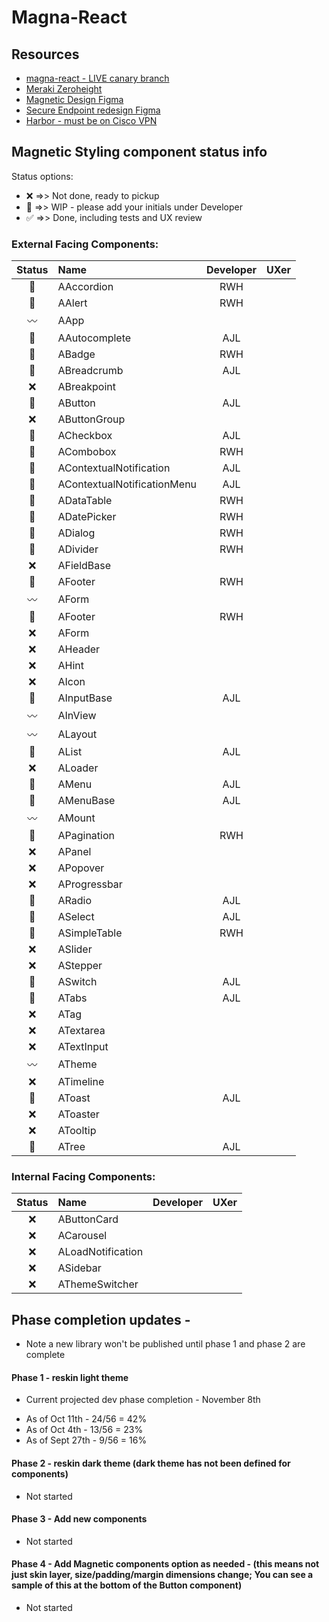 # Magna-React

## Resources
- [magna-react - LIVE canary branch](https://magna-react.vercel.app/)
- [Meraki Zeroheight](https://zeroheight.com/0a43ab5cd)
- [Magnetic Design Figma](https://www.figma.com/file/oVZWatImEIbl1c8sjdGxi0/%F0%9F%A7%B2--Magnetic-Design-Library)
- [Secure Endpoint redesign Figma](https://www.figma.com/file/lTNjbXom8zSLJljSVQ3083/Secure-Endpoint---Design-System-Audit-(EH)?node-id=0%3A1)
- [Harbor - must be on Cisco VPN](http://harbor.cisco.com/)

## Magnetic Styling component status info
Status options:
 - :x: =>> Not done, ready to pickup
 - :construction: =>> WIP - please add your initials under Developer
 - :white_check_mark: =>> Done, including tests and UX review

### External Facing Components:

|     Status     | Name                          | Developer | UXer |
|:--------------:|:------------------------------|:---------:|:----:|
| :construction: | AAccordion                    |    RWH    |      |
| :construction: | AAlert                        |    RWH    |      |
|   :wavy_dash:  | AApp                          |           |      |
| :construction: | AAutocomplete                 |    AJL    |      |
| :construction: | ABadge                        |    RWH    |      |
| :construction: | ABreadcrumb                   |    AJL    |      |
|      :x:       | ABreakpoint                   |           |      |
| :construction: | AButton                       |    AJL    |      |
|      :x:       | AButtonGroup                  |           |      |
| :construction: | ACheckbox                     |    AJL    |      |
| :construction: | ACombobox                     |    RWH    |      |
| :construction: | AContextualNotification       |    AJL    |      |
| :construction: | AContextualNotificationMenu   |    AJL    |      |
| :construction: | ADataTable                    |    RWH    |      |
| :construction: | ADatePicker                   |    RWH    |      |
| :construction: | ADialog                       |    RWH    |      |
| :construction: | ADivider                      |    RWH    |      |
|      :x:       | AFieldBase                    |           |      |
| :construction: | AFooter                       |    RWH    |      |
|   :wavy_dash:  | AForm                         |           |      |
| :construction: | AFooter                       |    RWH    |      |
|      :x:       | AForm                         |           |      |
|      :x:       | AHeader                       |           |      |
|      :x:       | AHint                         |           |      |
|      :x:       | AIcon                         |           |      |
| :construction: | AInputBase                    |    AJL    |      |
|   :wavy_dash:  | AInView                       |           |      |
|   :wavy_dash:  | ALayout                       |           |      |
| :construction: | AList                         |    AJL    |      |
|      :x:       | ALoader                       |           |      |
| :construction: | AMenu                         |    AJL    |      |
| :construction: | AMenuBase                     |    AJL    |      |
|   :wavy_dash:  | AMount                        |           |      |
| :construction: | APagination                   |    RWH    |      |
|      :x:       | APanel                        |           |      |
|      :x:       | APopover                      |           |      |
|      :x:       | AProgressbar                  |           |      |
| :construction: | ARadio                        |    AJL    |      |
| :construction: | ASelect                       |    AJL    |      |
| :construction: | ASimpleTable                  |    RWH    |      |
|      :x:       | ASlider                       |           |      |
|      :x:       | AStepper                      |           |      |
| :construction: | ASwitch                       |    AJL    |      |
| :construction: | ATabs                         |    AJL    |      |
|      :x:       | ATag                          |           |      |
|      :x:       | ATextarea                     |           |      |
|      :x:       | ATextInput                    |           |      |
|   :wavy_dash:  | ATheme                        |           |      |
|      :x:       | ATimeline                     |           |      |
| :construction: | AToast                        |    AJL    |      |
|      :x:       | AToaster                      |           |      |
|      :x:       | ATooltip                      |           |      |
| :construction: | ATree                         |    AJL    |      |

### Internal Facing Components:

|     Status     | Name               | Developer | UXer |
|:--------------:|:-------------------|:---------:|:----:|
|      :x:       | AButtonCard        |           |      |
|      :x:       | ACarousel          |           |      |
|      :x:       | ALoadNotification  |           |      |
|      :x:       | ASidebar           |           |      |
|      :x:       | AThemeSwitcher     |           |      |

## Phase completion updates -
 * Note a new library won't be published until phase 1 and phase 2 are complete

#### Phase 1 - reskin light theme
 * Current projected dev phase completion - November 8th
 - As of Oct 11th  - 24/56 = 42%
 - As of Oct 4th   - 13/56 = 23%
 - As of Sept 27th - 9/56  = 16%

#### Phase 2 - reskin dark theme (dark theme has not been defined for components)
 - Not started

#### Phase 3 - Add new components
 - Not started

#### Phase 4 - Add Magnetic components option as needed - (this means not just skin layer, size/padding/margin dimensions change; You can see a sample of this at the bottom of the Button component)
 - Not started
